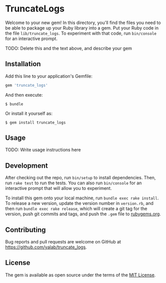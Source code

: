 # TruncateLogs

Welcome to your new gem! In this directory, you'll find the files you need to be able to package up your Ruby library into a gem. Put your Ruby code in the file `lib/truncate_logs`. To experiment with that code, run `bin/console` for an interactive prompt.

TODO: Delete this and the text above, and describe your gem

## Installation

Add this line to your application's Gemfile:

```ruby
gem 'truncate_logs'
```

And then execute:

    $ bundle

Or install it yourself as:

    $ gem install truncate_logs

## Usage

TODO: Write usage instructions here

## Development

After checking out the repo, run `bin/setup` to install dependencies. Then, run `rake test` to run the tests. You can also run `bin/console` for an interactive prompt that will allow you to experiment.

To install this gem onto your local machine, run `bundle exec rake install`. To release a new version, update the version number in `version.rb`, and then run `bundle exec rake release`, which will create a git tag for the version, push git commits and tags, and push the `.gem` file to [rubygems.org](https://rubygems.org).

## Contributing

Bug reports and pull requests are welcome on GitHub at https://github.com/yalab/truncate_logs.

## License

The gem is available as open source under the terms of the [MIT License](http://opensource.org/licenses/MIT).
